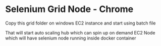 # Selenium Grid Node - Chrome
Copy this grid folder on windows EC2 instance and start using batch file

That will start auto scaling hub which can spin up on demand EC2 Node which
will have selenium node running inside docker container
